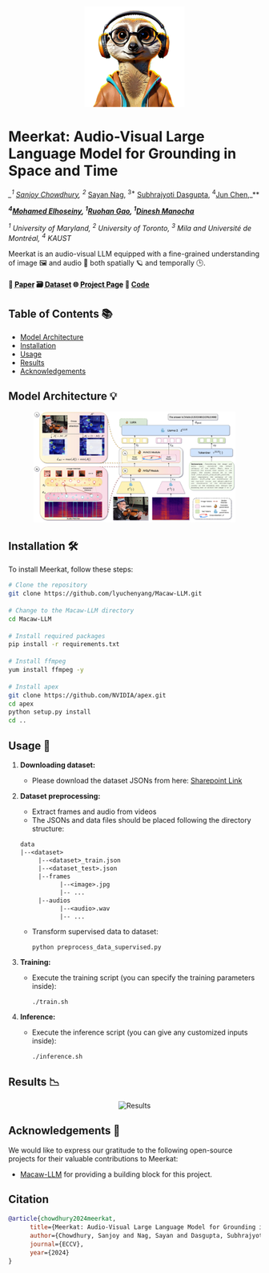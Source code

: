 <div align="center">
  <img src="assets/meerkat_logo.png" alt="Logo" width="200">
</div>


# Meerkat: Audio-Visual Large Language Model for Grounding in Space and Time
  
<!-- **Authors:** -->

**_<sup>1*</sup> [Sanjoy Chowdhury](https://schowdhury671.github.io/), <sup>2*</sup> [Sayan Nag](https://sayannag.github.io/), <sup>3*</sup> [Subhrajyoti Dasgupta](https://subhrajyotidasgupta.github.io/), <sup>4</sup>[Jun Chen](https://junchen14.github.io/),_**

**_<sup>4</sup>[Mohamed Elhoseiny](https://www.mohamed-elhoseiny.com/), <sup>1</sup>[Ruohan Gao](https://ruohangao.github.io/), <sup>1</sup>[Dinesh Manocha](https://www.cs.umd.edu/people/dmanocha/)_**


<!-- **Affiliations:** -->

_<sup>1</sup> University of Maryland, <sup>2</sup> University of Toronto, <sup>3</sup> Mila and Université de Montréal, <sup>4</sup> KAUST_


Meerkat is an audio-visual LLM equipped with a fine-grained understanding of image 🖼️ and audio 🎵 both spatially 🪐 and temporally 🕒.

#### 📰 <a href="https://arxiv.org/abs/2407.01851" style="color: black; text-decoration: underline;text-decoration-style: dotted;">Paper</a>    :card_file_box:  <a href="https://umd0-my.sharepoint.com/:f:/g/personal/sanjoyc_umd_edu/Esxw8RUgg5tNuBWwHEB3jrUBINIl3clrKRRc6n-TErWYEQ?e=bARrBP" style="color: black; text-decoration: underline;text-decoration-style: dotted;">Dataset</a>   🌐  <a href="https://schowdhury671.github.io/meerkat_project/" style="color: black; text-decoration: underline;text-decoration-style: dotted;">Project Page</a>    :bricks: [Code](#usage)    

## Table of Contents 📚

- [Model Architecture](#model-architecture)
- [Installation](#installation)
- [Usage](#usage)
- [Results](#results)
- [Acknowledgements](#acknowledgments)

## Model Architecture 💡
<div align="center">
  <img src="assets/arch.png" alt="Model Architecture" width="80%">
</div>


## Installation 🛠️

To install Meerkat, follow these steps:

```bash
# Clone the repository
git clone https://github.com/lyuchenyang/Macaw-LLM.git

# Change to the Macaw-LLM directory
cd Macaw-LLM

# Install required packages
pip install -r requirements.txt

# Install ffmpeg
yum install ffmpeg -y

# Install apex
git clone https://github.com/NVIDIA/apex.git
cd apex
python setup.py install
cd ..
```

## Usage 🚀

1. **Downloading dataset:** 
   - Please download the dataset JSONs from here: [Sharepoint Link](https://umd0-my.sharepoint.com/personal/sanjoyc_umd_edu/_layouts/15/onedrive.aspx?id=%2Fpersonal%2Fsanjoyc%5Fumd%5Fedu%2FDocuments%2FAVFIT%20dataset&ga=1)


2. **Dataset preprocessing:** 
   - Extract frames and audio from videos
   - The JSONs and data files should be placed following the directory structure:
   ```
   data
   |--<dataset>
        |--<dataset>_train.json 
        |--<dataset_test>.json
        |--frames
              |--<image>.jpg
              |-- ...
        |--audios
              |--<audio>.wav
              |-- ...
   ```
   - Transform supervised data to dataset: 
     ```
     python preprocess_data_supervised.py
     ```
     
3. **Training:** 
   - Execute the training script (you can specify the training parameters inside):
     ```
     ./train.sh
     ```

4. **Inference:** 
   - Execute the inference script (you can give any customized inputs inside):
     ```
     ./inference.sh
     ```

## Results 📉
<div align="center">
  <img src="assets/qualitative_results.png" alt="Results" width="96%">
</div>


## Acknowledgements 🙏

We would like to express our gratitude to the following open-source projects for their valuable contributions to Meerkat:

- [Macaw-LLM](https://github.com/lyuchenyang/Macaw-LLM) for providing a building block for this project.


## Citation

```bibtex
@article{chowdhury2024meerkat,
      title={Meerkat: Audio-Visual Large Language Model for Grounding in Space and Time},
      author={Chowdhury, Sanjoy and Nag, Sayan and Dasgupta, Subhrajyoti and Chen, Jun and Elhoseiny, Mohamed and Gao, Ruohan and Manocha, Dinesh},
      journal={ECCV},
      year={2024}
}
```
